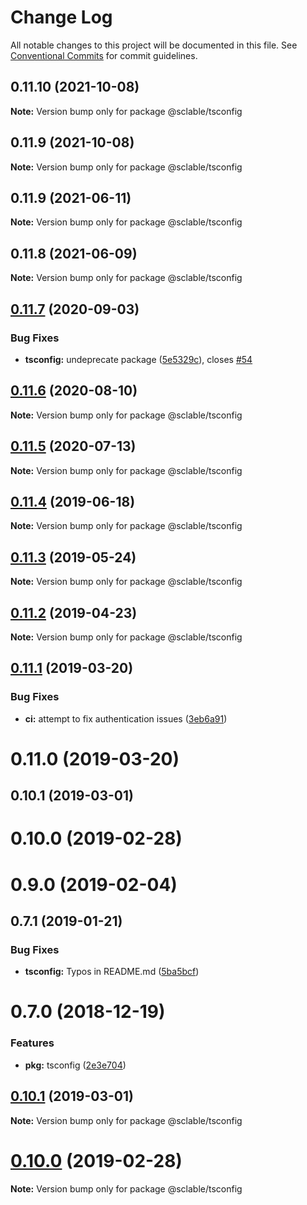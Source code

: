 # Change Log

All notable changes to this project will be documented in this file.
See [Conventional Commits](https://conventionalcommits.org) for commit guidelines.

## 0.11.10 (2021-10-08)

**Note:** Version bump only for package @sclable/tsconfig





## 0.11.9 (2021-10-08)

**Note:** Version bump only for package @sclable/tsconfig





## 0.11.9 (2021-06-11)

**Note:** Version bump only for package @sclable/tsconfig





## 0.11.8 (2021-06-09)

**Note:** Version bump only for package @sclable/tsconfig





## [0.11.7](https://git.sclable.com/packages/ts-monorepo/compare/@sclable/tsconfig@0.11.6...@sclable/tsconfig@0.11.7) (2020-09-03)


### Bug Fixes

* **tsconfig:** undeprecate package ([5e5329c](https://git.sclable.com/packages/ts-monorepo/commits/5e5329ca9dfe49358e9974d0134fbfdc92715126)), closes [#54](https://git.sclable.com/packages/ts-monorepo/issues/54)





## [0.11.6](https://git.sclable.com/packages/ts-monorepo/compare/@sclable/tsconfig@0.11.5...@sclable/tsconfig@0.11.6) (2020-08-10)

**Note:** Version bump only for package @sclable/tsconfig





## [0.11.5](https://git.sclable.com/packages/ts-monorepo/compare/@sclable/tsconfig@0.11.4...@sclable/tsconfig@0.11.5) (2020-07-13)

**Note:** Version bump only for package @sclable/tsconfig





## [0.11.4](https://git.sclable.com/packages/ts-monorepo/compare/@sclable/tsconfig@0.11.3...@sclable/tsconfig@0.11.4) (2019-06-18)

**Note:** Version bump only for package @sclable/tsconfig





## [0.11.3](https://git.sclable.com/packages/ts-monorepo/compare/@sclable/tsconfig@0.11.2...@sclable/tsconfig@0.11.3) (2019-05-24)

**Note:** Version bump only for package @sclable/tsconfig





## [0.11.2](https://git.sclable.com/packages/ts-monorepo/compare/@sclable/tsconfig@0.11.1...@sclable/tsconfig@0.11.2) (2019-04-23)

**Note:** Version bump only for package @sclable/tsconfig





## [0.11.1](https://git.sclable.com/packages/ts-monorepo/compare/@sclable/tsconfig@0.11.0...@sclable/tsconfig@0.11.1) (2019-03-20)


### Bug Fixes

* **ci:** attempt to fix authentication issues ([3eb6a91](https://git.sclable.com/packages/ts-monorepo/commits/3eb6a91))





# 0.11.0 (2019-03-20)



## 0.10.1 (2019-03-01)



# 0.10.0 (2019-02-28)



# 0.9.0 (2019-02-04)



## 0.7.1 (2019-01-21)


### Bug Fixes

* **tsconfig:** Typos in README.md ([5ba5bcf](https://git.sclable.com/packages/ts-monorepo/commits/5ba5bcf))



# 0.7.0 (2018-12-19)


### Features

* **pkg:** tsconfig ([2e3e704](https://git.sclable.com/packages/ts-monorepo/commits/2e3e704))





## [0.10.1](https://git.sclable.com/packages/ts-monorepo/compare/v0.10.0...v0.10.1) (2019-03-01)

**Note:** Version bump only for package @sclable/tsconfig





# [0.10.0](https://git.sclable.com/packages/ts-monorepo/compare/v0.9.1...v0.10.0) (2019-02-28)

**Note:** Version bump only for package @sclable/tsconfig
